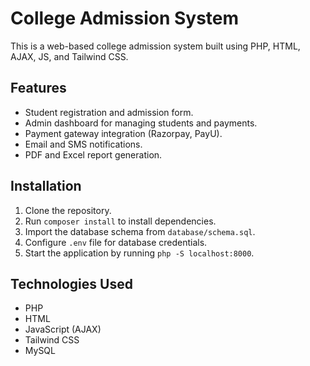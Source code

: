 # College Admission System

This is a web-based college admission system built using PHP, HTML, AJAX, JS, and Tailwind CSS.

## Features
- Student registration and admission form.
- Admin dashboard for managing students and payments.
- Payment gateway integration (Razorpay, PayU).
- Email and SMS notifications.
- PDF and Excel report generation.

## Installation
1. Clone the repository.
2. Run `composer install` to install dependencies.
3. Import the database schema from `database/schema.sql`.
4. Configure `.env` file for database credentials.
5. Start the application by running `php -S localhost:8000`.

## Technologies Used
- PHP
- HTML
- JavaScript (AJAX)
- Tailwind CSS
- MySQL